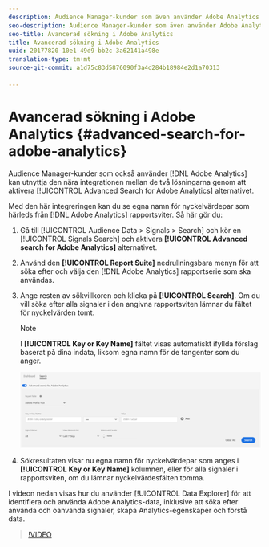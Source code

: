 ```yaml
---
description: Audience Manager-kunder som även använder Adobe Analytics kan utnyttja den nära integrationen mellan de två lösningarna genom att aktivera alternativet Avancerad sökning för Adobe Analytics.
seo-description: Audience Manager-kunder som även använder Adobe Analytics kan utnyttja den nära integrationen mellan de två lösningarna genom att aktivera alternativet Avancerad sökning för Adobe Analytics.
seo-title: Avancerad sökning i Adobe Analytics
title: Avancerad sökning i Adobe Analytics
uuid: 20177820-10e1-49d9-bb2c-3a62141a498e
translation-type: tm+mt
source-git-commit: a1d75c83d5876090f3a4d284b18984e2d1a70313

---
```



# Avancerad sökning i Adobe Analytics {#advanced-search-for-adobe-analytics}

Audience Manager-kunder som också använder [!DNL Adobe Analytics] kan utnyttja den nära integrationen mellan de två lösningarna genom att aktivera [!UICONTROL Advanced Search for Adobe Analytics] alternativet.

Med den här integreringen kan du se egna namn för nyckelvärdepar som härleds från [!DNL Adobe Analytics] rapportsviter. Så här gör du:

1. Gå till [!UICONTROL Audience Data > Signals > Search] och kör en [!UICONTROL Signals Search] och aktivera **[!UICONTROL Advanced search for Adobe Analytics]** alternativet.
1. Använd den **[!UICONTROL Report Suite]** nedrullningsbara menyn för att söka efter och välja den [!DNL Adobe Analytics] rapportserie som ska användas.
1. Ange resten av sökvillkoren och klicka på **[!UICONTROL Search]**. Om du vill söka efter alla signaler i den angivna rapportsviten lämnar du fältet för nyckelvärden tomt.
   >[!NOTE]
   >
   >I **[!UICONTROL Key or Key Name]** fältet visas automatiskt ifyllda förslag baserat på dina indata, liksom egna namn för de tangenter som du anger.

   ![](assets/signals-search-analytics.png)
1. Sökresultaten visar nu egna namn för nyckelvärdepar som anges i **[!UICONTROL Key or Key Name]** kolumnen, eller för alla signaler i rapportsviten, om du lämnar nyckelvärdesfälten tomma.

I videon nedan visas hur du använder [!UICONTROL Data Explorer] för att identifiera och använda Adobe Analytics-data, inklusive att söka efter använda och oanvända signaler, skapa Analytics-egenskaper och förstå data.

>[!VIDEO](https://video.tv.adobe.com/v/25150)
